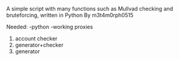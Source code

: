 A simple script with many functions such as Mullvad checking and bruteforcing, written in Python
By m3t4m0rph0515

Needed:
-python
-working proxies

1) account checker
2) generator+checker
3) generator
